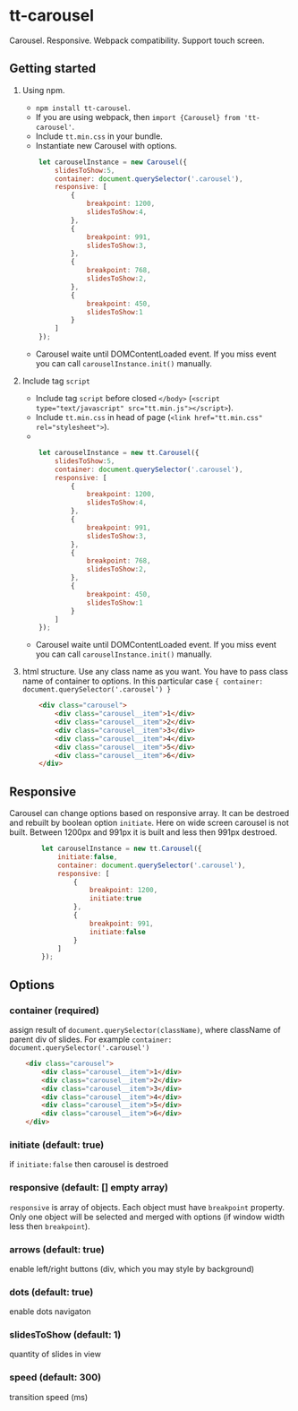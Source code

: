 # tt-carousel
Carousel. Responsive. Webpack compatibility. Support touch screen.

## Getting started

1. Using npm.
    * `npm install tt-carousel`.
    * If you are using webpack, then `import {Carousel} from 'tt-carousel'`.
    * Include `tt.min.css` in your bundle.
    * Instantiate new Carousel with options. 
    ```js
        let carouselInstance = new Carousel({
            slidesToShow:5,
            container: document.querySelector('.carousel'),
            responsive: [
                {
                    breakpoint: 1200,
                    slidesToShow:4,
                },
                {
                    breakpoint: 991,
                    slidesToShow:3,
                },
                {
                    breakpoint: 768,
                    slidesToShow:2,
                },
                {
                    breakpoint: 450,
                    slidesToShow:1
                }
            ]
        });
    ```
    * Carousel waite until DOMContentLoaded event. If you miss event you can call `carouselInstance.init()` manually.

2. Include tag `script`
    * Include tag `script` before closed `</body>` (`<script type="text/javascript" src="tt.min.js"></script>`).
    * Include `tt.min.css` in head of page (`<link href="tt.min.css" rel="stylesheet">`).
    * 
    ```js
        let carouselInstance = new tt.Carousel({
            slidesToShow:5,
            container: document.querySelector('.carousel'),
            responsive: [
                {
                    breakpoint: 1200,
                    slidesToShow:4,
                },
                {
                    breakpoint: 991,
                    slidesToShow:3,
                },
                {
                    breakpoint: 768,
                    slidesToShow:2,
                },
                {
                    breakpoint: 450,
                    slidesToShow:1
                }
            ]
        });
    ```
    * Carousel waite until DOMContentLoaded event. If you miss event you can call `carouselInstance.init()` manually.

3. html structure. Use any class name as you want. You have to pass class name of container to options. In this particular case `{ container: document.querySelector('.carousel') }`
    ```html
        <div class="carousel">
            <div class="carousel__item">1</div>
            <div class="carousel__item">2</div>
            <div class="carousel__item">3</div>
            <div class="carousel__item">4</div>
            <div class="carousel__item">5</div>
            <div class="carousel__item">6</div>
        </div>
    ```


## Responsive

Carousel can change options based on responsive array. It can be destroed and rebuilt by boolean option `initiate`.
Here on wide screen carousel is not built. Between 1200px and 991px it is built and less then 991px destroed.
```js
        let carouselInstance = new tt.Carousel({
            initiate:false,
            container: document.querySelector('.carousel'),
            responsive: [
                {
                    breakpoint: 1200,
                    initiate:true
                },
                {
                    breakpoint: 991,
                    initiate:false
                }
            ]
        });
```


## Options

### container (required)
assign result of `document.querySelector(className)`, where className of parent div of slides. For example
 `container: document.querySelector('.carousel')`
```html
    <div class="carousel">
        <div class="carousel__item">1</div>
        <div class="carousel__item">2</div>
        <div class="carousel__item">3</div>
        <div class="carousel__item">4</div>
        <div class="carousel__item">5</div>
        <div class="carousel__item">6</div>
    </div>
```

### initiate (default: true)
if `initiate:false` then carousel is destroed

### responsive (default: [] empty array)
`responsive` is array of objects. Each object must have `breakpoint` property. Only one object will be selected and merged with options (if window width less then `breakpoint`).

### arrows (default: true)
enable left/right buttons (div, which you may style by background)

### dots (default: true)
enable dots navigaton

### slidesToShow (default: 1)
quantity of slides in view

### speed (default: 300)
transition speed (ms)
